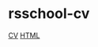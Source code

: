 # rsschool-cv
[CV](https://katevalch.github.io/rsschool-cv/cv)
[HTML](https://katevalch.github.io/rsschool-cv/)

